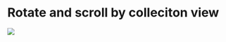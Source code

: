 Rotate and scroll by colleciton view
==========
![](https://doc-0o-04-docs.googleusercontent.com/docs/securesc/t6a76d816au6uh6h2pt8ic48pgcirl5f/v103dg3pnc1883flmquda9dm5jrdvnqp/1419926400000/13594459273517706595/13594459273517706595/0B-krfmFjYr8KdEwyZ2FwYnZWekE)

